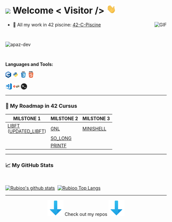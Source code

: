 <h1><img src="https://emojis.slackmojis.com/emojis/images/1531849430/4246/blob-sunglasses.gif?1531849430" width="30"/> Welcome < Visitor /> <img src="https://raw.githubusercontent.com/apaz-dev/apaz-dev/main/assets/Hi.gif" width="30"/></h1>

<p align="left">
<!--<a href="https://twitter.com/" target="_blank"><img height="30" src="https://raw.githubusercontent.com/AbhishekMaira10/AbhishekMaira10/master/Resources/png/twitter.png?raw=true"></a>&nbsp;&nbsp;&nbsp;&nbsp;&nbsp;
<a href="https://www.linkedin.com/" target="_blank"><img height="30" src="https://raw.githubusercontent.com/AbhishekMaira10/AbhishekMaira10/master/linkedin.png?raw=true"></a>&nbsp;&nbsp;&nbsp;&nbsp;&nbsp;-->
<!--<a href="https://open.spotify.com/user/MY_SPOITIFYYY" target="_blank"><img height="30" src="https://raw.githubusercontent.com/apaz-dev/apaz-dev/main/assets/spotify.png?raw=true"></a>&nbsp;&nbsp;&nbsp;&nbsp;&nbsp;--

</p>

Hi, I'm [apaz-dev](https://github.com/apaz-dev), Student of 42 Fundacion Telefonica in Madrid 👨🏻‍💻. I love programming since I was a child and especially cybersecurity. Besides programming, I usually do CTF or play VALORANT 🔫.

If you want to make me happy just put me "Antes de Ameri" 🎶🎶.

<br>


<!-- https://media.giphy.com/media/SWoSkN6DxTszqIKEqv/giphy.gif -->
<!-- <img align="right" height="250" width="400" alt="GIF" src="https://miro.medium.com/max/1360/1*IRGHmiGsa16stedQvIaZfw.gif" /> -->

<img align="right" alt="GIF" src="https://media.giphy.com/media/3ohzdKvLT1DxFxhZAI/giphy.gif" />

 - 🤿 All my work in 42 piscine: [42-C-Piscine](https://github.com/apaz-dev/42-C-Piscine)

<br>
 <p align="left"> <img src="https://komarev.com/ghpvc/?username=apaz-dev" alt="apaz-dev" /> </p>
 
 </br>

**Languages and Tools:**
<br>

<code><img height="20" src="https://raw.githubusercontent.com/apaz-dev/apaz-dev/main/assets/c.png"></code>
<code><img height="20" src="https://raw.githubusercontent.com/apaz-dev/apaz-dev/main/assets/python.png"></code>
<code><img height = "20" src = "https://raw.githubusercontent.com/apaz-dev/apaz-dev/main/assets/css.png"></code>
<code><img height = "20" src = "https://raw.githubusercontent.com/apaz-dev/apaz-dev/main/assets/html.png"></code>

<code><img height="20" src="https://raw.githubusercontent.com/apaz-dev/apaz-dev/main/assets/visual-studio-code.png"></code>
<code><img height="20" src="https://raw.githubusercontent.com/apaz-dev/apaz-dev/main/assets/git.png"></code>
<code><img height="20" src="https://raw.githubusercontent.com/apaz-dev/apaz-dev/main/assets/terminal.png"></code>




---
### 🚗 My Roadmap in 42 Cursus

| MILSTONE 1                                                                                           | MILSTONE 2                                       | MILSTONE 3 |
|------------------------------------------------------------------------------------------------------|--------------------------------------------------|------------|
| [LIBFT](https://github.com/apaz-dev/libft)<br>([UPDATED_LIBFT](https://github.com/apaz-dev/libft_c)) | [GNL](https://github.com/apaz-dev/get_next_line) | [MINISHELL](https://github.com/GGasset/minishell_42)
|                                                                                                      | [SO_LONG](https://github.com/apaz-dev/so_long)|
|                                                                                                      | [PRINTF](https://github.com/apaz-dev/printf)     |

<!--
### 📢 Find me elsewhere

<img height="140" src="https://leetcard.jacoblin.cool/apaz-dev?theme=unicorn&font=Cabin">

<div style="width: 200px; height:50px; background-color: #343c41; border-radius:4px; text-align: left; background-image: url(https://www.hackthebox.com/images/icon20.png); background-position: right 5px bottom 5px; background-repeat: no-repeat;"><style scoped>@font-face {font-family: "Roboto";font-style: normal;font-weight: 400;src: url(https://fonts.gstatic.com/s/ubuntumono/v6/ViZhet7Ak-LRXZMXzuAfkY4P5ICox8Kq3LLUNMylGO4.woff2) format("woff2");}.htb_font {font-family: "Roboto", monospace;}.htb_nickname {color: #ffffff;font-size: 12px;font-weight: bold;}.htb_points {color: #56C0E0;font-size: 10px;}.htb_respect {color: #f7af3e;font-size: 10px;}.htb_ranking {color: #ffffff;font-size: 10px;}.htb_line {line-height: 12px;margin: 0px;padding: 0px;}.htb_link {color: #9acc14;font-size:0.6em;text-decoration: none;}.htb_link:hover {color: #9acc14;font-size:0.6em;text-decoration: underline;}.htb_link:visited {color: #9acc14;}.htb_rank{color: #ffffff;font-size: 11px;}.htb_row1{height:13px;}.htb_row2{height:17px;}.htb_row3{height:5px;}</style><div style="width: 40px; height: 40px; border-radius:4px; float:left; margin-top:5px; margin-left:5px;"><img style="width:40px; height: 40px; border-radius:4px;" src="https://www.hackthebox.com/storage/avatars/27f2c9fe3f6e3300a8cc488509352381.png"></div><div class="htb_font" style="float:left; height:40px; padding-left: 5px; margin-top:5px;"><p class="htb_line"><span class="htb_nickname">Rubioo02</span> <span class="htb_rank">Pro Hacker</span><br></p><p class="htb_line"><span class="htb_ranking">Rank: 828</span> <img src="https://www.hackthebox.com/images/screenshot.png" style="width:10px;height:10px;"> <span class="htb_points">49</span> <img src="https://www.hackthebox.com/images/star.png" style="width:10px;height:10px;"> <span class="htb_respect">0</span><br></p><p class="htb_line"><a href="https://www.hackthebox.com" class="htb_link">hackthebox.com</a></p></div></div>-->

---


### 📈 My GitHub Stats
<br>

[![Rubioo's github stats](https://github-readme-stats.vercel.app/api?username=apaz-dev&show_icons=true&theme=synthwave)](https://github.com/apaz-dev?tab=repositories)&nbsp;&nbsp;[![Rubioo Top Langs](https://github-readme-stats.vercel.app/api/top-langs/?username=apaz-dev&layout=compact&theme=synthwave)](https://github.com/apaz-dev)

</details>
</p>

<!---->


---
<p align="center">
<img src="https://raw.githubusercontent.com/apaz-dev/apaz-dev/main/assets//flecha_abajo.gif" width="50" alt="FLECHA_ABAJO"> Check out my repos <img src="https://raw.githubusercontent.com/apaz-dev/apaz-dev/main/assets/flecha_abajo.gif" width="50" alt="FLECHA_ABAJO">
